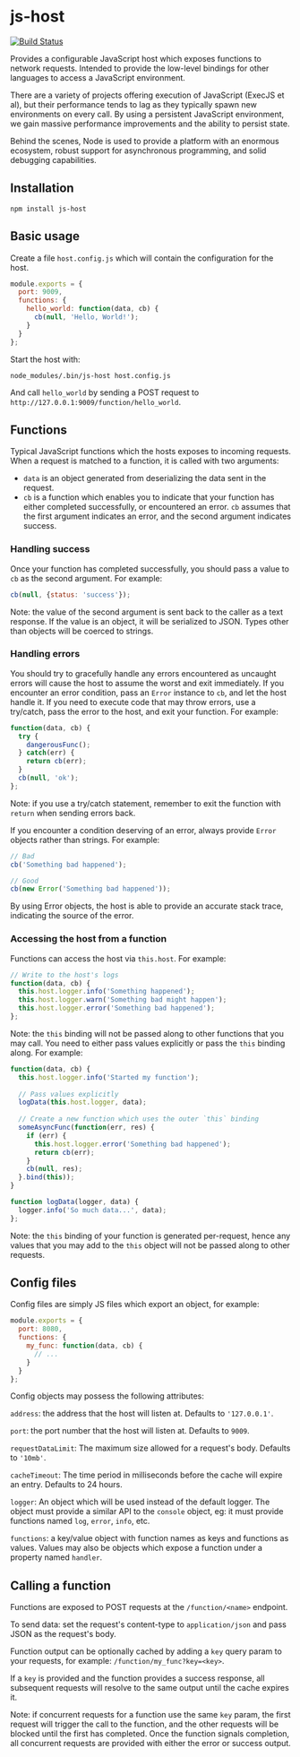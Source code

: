 js-host
=======

[![Build Status](https://travis-ci.org/markfinger/js-host.svg?branch=master)](https://travis-ci.org/markfinger/js-host)

Provides a configurable JavaScript host which exposes functions to network requests. Intended 
to provide the low-level bindings for other languages to access a JavaScript environment.

There are a variety of projects offering execution of JavaScript (ExecJS et al), but their performance
tends to lag as they typically spawn new environments on every call. By using a persistent JavaScript 
environment, we gain massive performance improvements and the ability to persist state.

Behind the scenes, Node is used to provide a platform with an enormous ecosystem, robust
support for asynchronous programming, and solid debugging capabilities.

Installation
------------

```
npm install js-host
```


Basic usage
-----------

Create a file `host.config.js` which will contain the configuration for the host.

```javascript
module.exports = {
  port: 9009,
  functions: {
    hello_world: function(data, cb) {
      cb(null, 'Hello, World!');
    }
  }
};
```

Start the host with:

```
node_modules/.bin/js-host host.config.js
```

And call `hello_world` by sending a POST request to `http://127.0.0.1:9009/function/hello_world`.


Functions
---------

Typical JavaScript functions which the hosts exposes to incoming requests. When a request is matched to a
function, it is called with two arguments:

- `data` is an object generated from deserializing the data sent in the request.
- `cb` is a function which enables you to indicate that your function has either completed successfully,
  or encountered an error. `cb` assumes that the first argument indicates an error, and the second argument
  indicates success.


### Handling success

Once your function has completed successfully, you should pass a value to `cb` as the second
argument. For example:

```javascript
cb(null, {status: 'success'});
```

Note: the value of the second argument is sent back to the caller as a text response. If the 
value is an object, it will be serialized to JSON. Types other than objects will be coerced to 
strings.


### Handling errors

You should try to gracefully handle any errors encountered as uncaught errors will cause the host
to assume the worst and exit immediately. If you encounter an error condition, pass an `Error`
instance to `cb`, and let the host handle it. If you need to execute code that may throw errors,
use a try/catch, pass the error to the host, and exit your function. For example:

```javascript
function(data, cb) {
  try {
    dangerousFunc();
  } catch(err) {
    return cb(err);
  }
  cb(null, 'ok');
};
```

Note: if you use a try/catch statement, remember to exit the function with `return` when sending 
errors back.

If you encounter a condition deserving of an error, always provide `Error` objects rather than 
strings. For example:

```javascript
// Bad
cb('Something bad happened');

// Good
cb(new Error('Something bad happened'));
```

By using Error objects, the host is able to provide an accurate stack trace, indicating the source 
of the error.


### Accessing the host from a function

Functions can access the host via `this.host`. For example:

```javascript
// Write to the host's logs
function(data, cb) {
  this.host.logger.info('Something happened');
  this.host.logger.warn('Something bad might happen');
  this.host.logger.error('Something bad happened');
};
```

Note: the `this` binding will not be passed along to other functions that you may call.
You need to either pass values explicitly or pass the `this` binding along. For example:

```javascript
function(data, cb) {
  this.host.logger.info('Started my function');
  
  // Pass values explicitly
  logData(this.host.logger, data);
  
  // Create a new function which uses the outer `this` binding
  someAsyncFunc(function(err, res) {
    if (err) {
      this.host.logger.error('Something bad happened');
      return cb(err);
    }
    cb(null, res);
  }.bind(this));
}

function logData(logger, data) {
  logger.info('So much data...', data);
};
```

Note: the `this` binding of your function is generated per-request, hence any values that you may add to
the `this` object will not be passed along to other requests.


Config files
------------

Config files are simply JS files which export an object, for example:

```javascript
module.exports = {
  port: 8080,
  functions: {
    my_func: function(data, cb) {
      // ...
    }
  }
};
```

Config objects may possess the following attributes:

`address`: the address that the host will listen at. Defaults to `'127.0.0.1'`.

`port`: the port number that the host will listen at. Defaults to `9009`.

`requestDataLimit`: The maximum size allowed for a request's body. Defaults to `'10mb'`.

`cacheTimeout`: The time period in milliseconds before the cache will expire an entry. Defaults to 24 hours.

`logger`: An object which will be used instead of the default logger. The object must provide a similar API to
the `console` object, eg: it must provide functions named `log`, `error`, `info`, etc.

`functions`: a key/value object with function names as keys and functions as values. Values may also be
objects which expose a function under a property named `handler`.


Calling a function
------------------

Functions are exposed to POST requests at the `/function/<name>` endpoint.

To send data: set the request's content-type to `application/json` and pass JSON as the request's body.

Function output can be optionally cached by adding a `key` query param to your requests, for example:
`/function/my_func?key=<key>`.

If a `key` is provided and the function provides a success response, all subsequent requests will
resolve to the same output until the cache expires it.

Note: if concurrent requests for a function use the same `key` param, the first request will trigger
the call to the function, and the other requests will be blocked until the first has completed. Once
the function signals completion, all concurrent requests are provided with either the error or success
output.
